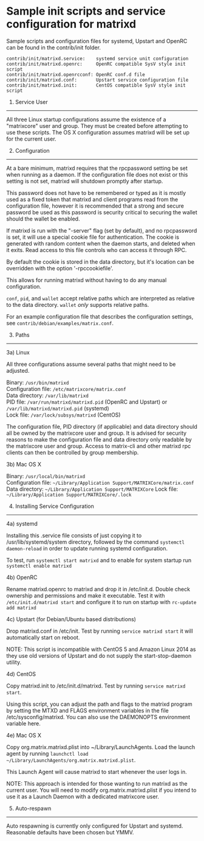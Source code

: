 Sample init scripts and service configuration for matrixd
==========================================================

Sample scripts and configuration files for systemd, Upstart and OpenRC
can be found in the contrib/init folder.

    contrib/init/matrixd.service:    systemd service unit configuration
    contrib/init/matrixd.openrc:     OpenRC compatible SysV style init script
    contrib/init/matrixd.openrcconf: OpenRC conf.d file
    contrib/init/matrixd.conf:       Upstart service configuration file
    contrib/init/matrixd.init:       CentOS compatible SysV style init script

1. Service User
---------------------------------

All three Linux startup configurations assume the existence of a "matrixcore" user
and group.  They must be created before attempting to use these scripts.
The OS X configuration assumes matrixd will be set up for the current user.

2. Configuration
---------------------------------

At a bare minimum, matrixd requires that the rpcpassword setting be set
when running as a daemon.  If the configuration file does not exist or this
setting is not set, matrixd will shutdown promptly after startup.

This password does not have to be remembered or typed as it is mostly used
as a fixed token that matrixd and client programs read from the configuration
file, however it is recommended that a strong and secure password be used
as this password is security critical to securing the wallet should the
wallet be enabled.

If matrixd is run with the "-server" flag (set by default), and no rpcpassword is set,
it will use a special cookie file for authentication. The cookie is generated with random
content when the daemon starts, and deleted when it exits. Read access to this file
controls who can access it through RPC.

By default the cookie is stored in the data directory, but it's location can be overridden
with the option '-rpccookiefile'.

This allows for running matrixd without having to do any manual configuration.

`conf`, `pid`, and `wallet` accept relative paths which are interpreted as
relative to the data directory. `wallet` *only* supports relative paths.

For an example configuration file that describes the configuration settings,
see `contrib/debian/examples/matrix.conf`.

3. Paths
---------------------------------

3a) Linux

All three configurations assume several paths that might need to be adjusted.

Binary:              `/usr/bin/matrixd`  
Configuration file:  `/etc/matrixcore/matrix.conf`  
Data directory:      `/var/lib/matrixd`  
PID file:            `/var/run/matrixd/matrixd.pid` (OpenRC and Upstart) or `/var/lib/matrixd/matrixd.pid` (systemd)  
Lock file:           `/var/lock/subsys/matrixd` (CentOS)  

The configuration file, PID directory (if applicable) and data directory
should all be owned by the matrixcore user and group.  It is advised for security
reasons to make the configuration file and data directory only readable by the
matrixcore user and group.  Access to matrix-cli and other matrixd rpc clients
can then be controlled by group membership.

3b) Mac OS X

Binary:              `/usr/local/bin/matrixd`  
Configuration file:  `~/Library/Application Support/MATRIXCore/matrix.conf`  
Data directory:      `~/Library/Application Support/MATRIXCore`
Lock file:           `~/Library/Application Support/MATRIXCore/.lock`

4. Installing Service Configuration
-----------------------------------

4a) systemd

Installing this .service file consists of just copying it to
/usr/lib/systemd/system directory, followed by the command
`systemctl daemon-reload` in order to update running systemd configuration.

To test, run `systemctl start matrixd` and to enable for system startup run
`systemctl enable matrixd`

4b) OpenRC

Rename matrixd.openrc to matrixd and drop it in /etc/init.d.  Double
check ownership and permissions and make it executable.  Test it with
`/etc/init.d/matrixd start` and configure it to run on startup with
`rc-update add matrixd`

4c) Upstart (for Debian/Ubuntu based distributions)

Drop matrixd.conf in /etc/init.  Test by running `service matrixd start`
it will automatically start on reboot.

NOTE: This script is incompatible with CentOS 5 and Amazon Linux 2014 as they
use old versions of Upstart and do not supply the start-stop-daemon utility.

4d) CentOS

Copy matrixd.init to /etc/init.d/matrixd. Test by running `service matrixd start`.

Using this script, you can adjust the path and flags to the matrixd program by
setting the MTXD and FLAGS environment variables in the file
/etc/sysconfig/matrixd. You can also use the DAEMONOPTS environment variable here.

4e) Mac OS X

Copy org.matrix.matrixd.plist into ~/Library/LaunchAgents. Load the launch agent by
running `launchctl load ~/Library/LaunchAgents/org.matrix.matrixd.plist`.

This Launch Agent will cause matrixd to start whenever the user logs in.

NOTE: This approach is intended for those wanting to run matrixd as the current user.
You will need to modify org.matrix.matrixd.plist if you intend to use it as a
Launch Daemon with a dedicated matrixcore user.

5. Auto-respawn
-----------------------------------

Auto respawning is currently only configured for Upstart and systemd.
Reasonable defaults have been chosen but YMMV.
